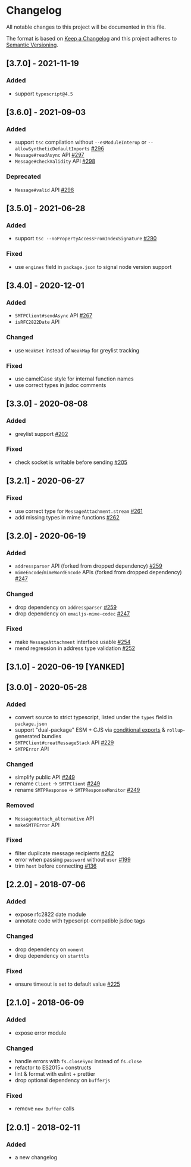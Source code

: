 # Changelog
All notable changes to this project will be documented in this file.

The format is based on [Keep a Changelog](http://keepachangelog.com/en/1.0.0/)
and this project adheres to [Semantic Versioning](http://semver.org/spec/v2.0.0.html).

## [3.7.0] - 2021-11-19
### Added
- support `typescript@4.5`

## [3.6.0] - 2021-09-03
### Added
- support `tsc` compilation without `--esModuleInterop` or `--allowSyntheticDefaultImports` [#296](https://github.com/eleith/emailjs/pull/296)
- `Message#readAsync` API [#297](https://github.com/eleith/emailjs/pull/297)
- `Message#checkValidity` API [#298](https://github.com/eleith/emailjs/pull/298)

### Deprecated
- `Message#valid` API [#298](https://github.com/eleith/emailjs/pull/298)

## [3.5.0] - 2021-06-28
### Added
- support `tsc --noPropertyAccessFromIndexSignature` [#290](https://github.com/eleith/emailjs/pull/290)

### Fixed
- use `engines` field in `package.json` to signal node version support

## [3.4.0] - 2020-12-01
### Added
- `SMTPClient#sendAsync` API [#267](https://github.com/eleith/emailjs/issues/267)
- `isRFC2822Date` API

### Changed
- use `WeakSet` instead of `WeakMap` for greylist tracking

### Fixed
- use camelCase style for internal function names
- use correct types in jsdoc comments

## [3.3.0] - 2020-08-08
### Added
- greylist support [#202](https://github.com/eleith/emailjs/issues/202)

### Fixed
- check socket is writable before sending [#205](https://github.com/eleith/emailjs/issues/205)

## [3.2.1] - 2020-06-27
### Fixed
- use correct type for `MessageAttachment.stream` [#261](https://github.com/eleith/emailjs/issues/261)
- add missing types in mime functions [#262](https://github.com/eleith/emailjs/pull/262)

## [3.2.0] - 2020-06-19
### Added
- `addressparser` API (forked from dropped dependency) [#259](https://github.com/eleith/emailjs/issues/259)
- `mimeEncode`/`mimeWordEncode` APIs (forked from dropped dependency) [#247](https://github.com/eleith/emailjs/issues/247)

### Changed
- drop dependency on `addressparser` [#259](https://github.com/eleith/emailjs/issues/259)
- drop dependency on `emailjs-mime-codec` [#247](https://github.com/eleith/emailjs/issues/247)

### Fixed
- make `MessageAttachment` interface usable [#254](https://github.com/eleith/emailjs/issues/254)
- mend regression in address type validation [#252](https://github.com/eleith/emailjs/pull/252)

## [3.1.0] - 2020-06-19 [YANKED]

## [3.0.0] - 2020-05-28
### Added
- convert source to strict typescript, listed under the `types` field in `package.json`
- support "dual-package" ESM + CJS via [conditional exports](https://nodejs.org/docs/latest-v14.x/api/esm.html#esm_conditional_exports) & `rollup`-generated bundles
- `SMTPClient#creatMessageStack` API [#229](https://github.com/eleith/emailjs/issues/229)
- `SMTPError` API

### Changed
- simplify public API [#249](https://github.com/eleith/emailjs/issues/249)
- rename `Client` -> `SMTPClient` [#249](https://github.com/eleith/emailjs/issues/249)
- rename `SMTPResponse` -> `SMTPResponseMonitor` [#249](https://github.com/eleith/emailjs/issues/249)

### Removed
- `Message#attach_alternative` API
- `makeSMTPError` API

### Fixed
- filter duplicate message recipients [#242](https://github.com/eleith/emailjs/issues/242)
- error when passing `password` without `user` [#199](https://github.com/eleith/emailjs/issues/199)
- trim `host` before connecting [#136](https://github.com/eleith/emailjs/issues/136)

## [2.2.0] - 2018-07-06
### Added
- expose rfc2822 date module
- annotate code with typescript-compatible jsdoc tags

### Changed
- drop dependency on `moment`
- drop dependency on `starttls`

### Fixed
- ensure timeout is set to default value [#225](https://github.com/eleith/emailjs/issues/225)

## [2.1.0] - 2018-06-09
### Added
- expose error module

### Changed
- handle errors with `fs.closeSync` instead of `fs.close`
- refactor to ES2015+ constructs
- lint & format with eslint + prettier
- drop optional dependency on `bufferjs`

### Fixed
- remove `new Buffer` calls

## [2.0.1] - 2018-02-11
### Added
- a new changelog
